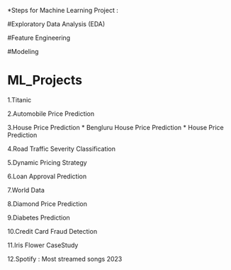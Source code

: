 *Steps for Machine Learning Project :

#Exploratory Data Analysis (EDA)

#Feature Engineering

#Modeling
# ML_Projects

1.Titanic

2.Automobile Price Prediction

3.House Price Prediction 
    * Bengluru House Price Prediction
    * House Price Prediction

4.Road Traffic Severity Classification

5.Dynamic Pricing Strategy

6.Loan Approval Prediction

7.World Data

8.Diamond Price Prediction

9.Diabetes Prediction

10.Credit Card Fraud Detection

11.Iris Flower CaseStudy

12.Spotify : Most streamed songs 2023